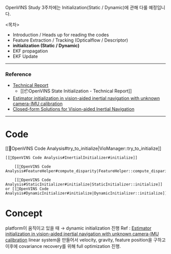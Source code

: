 OpenVINS Study 3주차에는 Initialization(Static / Dynamic)에 관해 다룰 예정입니다.

<목차> 
- Introduction / Heads up for reading the codes
- Feature Extraction / Tracking (Opticalflow / Descriptor)
- **initialization (Static / Dynamic)**
- EKF propagation
- EKF Update 

---
### Reference
- [Technical Report](https://pgeneva.com/downloads/reports/tr_init.pdf) 
	- [[📦️OpenVINS State Initialization - Technical Report]]
- [Estimator initialization in vision-aided inertial navigation with unknown camera-IMU calibration](https://ieeexplore.ieee.org/stamp/stamp.jsp?tp=&arnumber=6386235)
- [Closed-form Solutions for Vision-aided Inertial Navigation](https://tdongsi.github.io/download/pubs/2011_VIO_Init_TR.pdf)


---
# Code 
[[🧩OpenVINS Code Analysis#try_to_initialize|VioManager::try_to_initialize]]

	[[🧩OpenVINS Code Analysis#InertialInitializer#initialize]]
	
		[[🧩OpenVINS Code Analysis#FeatureHelper#compute_disparity|FeatureHelper::compute_disparity]]
		
		[[🧩OpenVINS Code Analysis#StaticInitializer#initialize|StaticInitializer::initialize]]  or [[🧩OpenVINS Code Analysis#DynamicInitializer#initialize|DynamicInitializer::initialize]]
		
	


# Concept
platform이 움직이고 있을 때 → dynamic initialization 진행 
	Ref : [Estimator initialization in vision-aided inertial navigation with unknown camera-IMU calibration](https://ieeexplore.ieee.org/abstract/document/6386235)
	linear system을 만들어서 velocity, gravity, feature position을 구하고
	이후에 covariance recovery를 위해 full optimization 진행.
